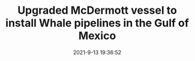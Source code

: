---
"title": "Upgraded McDermott vessel to install Whale pipelines in the Gulf of Mexico"
"date": "2021-9-13 19:36:52"
"feed_name": "OFFSHOREMAG"
"feed_website": "https://www.offshore-mag.com/"
"feed_rss": "https://www.offshore-mag.com/__rss/website-scheduled-content.xml?input=%7B%22sectionAlias%22%3A%22home%22%7D"
"link": "https://www.offshore-mag.com/subsea/article/14210241/upgraded-mcdermott-vessel-to-install-whale-pipelines-in-the-gulf-of-mexico"
"file": "_posts/2021-9-13-19-36-52_OFFSHOREMAG_90a19884f7c5391c3dc221c42609c08e2d25cb33.md"
"accident": "0"
"drilling": "1"
---